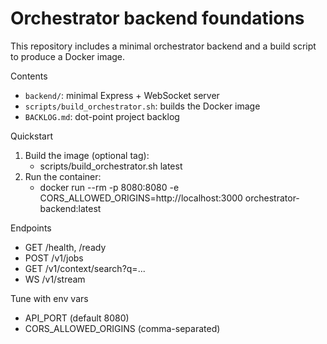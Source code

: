 # Orchestrator backend foundations

This repository includes a minimal orchestrator backend and a build script to produce a Docker image.

Contents
- `backend/`: minimal Express + WebSocket server
- `scripts/build_orchestrator.sh`: builds the Docker image
- `BACKLOG.md`: dot-point project backlog

Quickstart
1. Build the image (optional tag):
   - scripts/build_orchestrator.sh latest
2. Run the container:
   - docker run --rm -p 8080:8080 -e CORS_ALLOWED_ORIGINS=http://localhost:3000 orchestrator-backend:latest

Endpoints
- GET /health, /ready
- POST /v1/jobs
- GET /v1/context/search?q=...
- WS /v1/stream

Tune with env vars
- API_PORT (default 8080)
- CORS_ALLOWED_ORIGINS (comma-separated)
